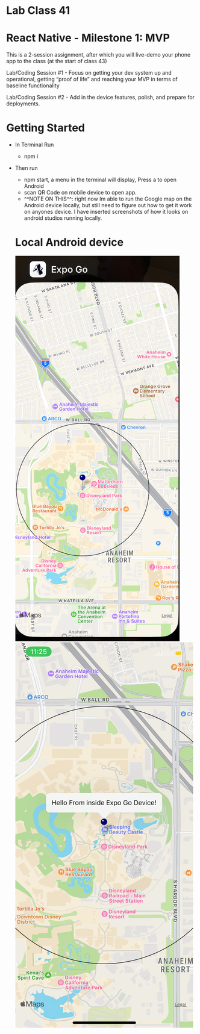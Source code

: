 # Lab Class 41

# React Native - Milestone 1: MVP

This is a 2-session assignment, after which you will live-demo your phone app to the class (at the start of class 43)

Lab/Coding Session #1 - Focus on getting your dev system up and operational, getting “proof of life” and reaching your MVP in terms of baseline functionality

Lab/Coding Session #2 - Add in the device features, polish, and prepare for deployments.

# Getting Started

- In Terminal Run
  - npm i
- Then run

  - npm start, a menu in the terminal will display, Press a to open Android
  - scan QR Code on mobile device to open app.
  - ^^NOTE ON THIS^^: right now Im able to run the Google map on the Android device locally, but still need to figure out how to get it work on anyones device. I have inserted screenshots of how it looks on android studios running locally.

  # Local Android device

  ![Map](expoMap.jpg)
  ![2ndMap](Mapexpo.PNG)
